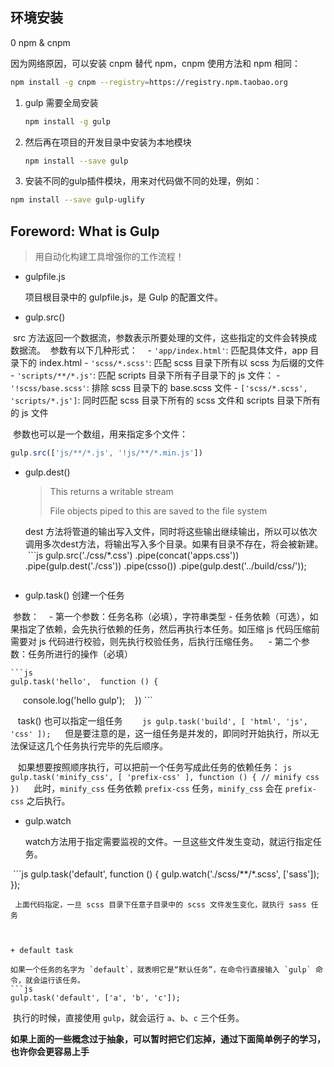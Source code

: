 ## 环境安装
0 npm & cnpm 

  因为网络原因，可以安装 cnpm 替代 npm，cnpm 使用方法和 npm 相同：
  ```bash
  npm install -g cnpm --registry=https://registry.npm.taobao.org
  ```
1. gulp 需要全局安装
    ```bash
    npm install -g gulp
    ```
2. 然后再在项目的开发目录中安装为本地模块
    ```bash
    npm install --save gulp
    ```

3. 安装不同的gulp插件模块，用来对代码做不同的处理，例如：
```bash
npm install --save gulp-uglify
```

## Foreword: What is Gulp
> 用自动化构建工具增强你的工作流程！

+ gulpfile.js

  项目根目录中的 gulpfile.js，是 Gulp 的配置文件。

+ gulp.src()

  src 方法返回一个数据流，参数表示所要处理的文件，这些指定的文件会转换成数据流。
  参数有以下几种形式：
    - `'app/index.html'`: 匹配具体文件，app 目录下的 index.html
    - `'scss/*.scss'`: 匹配 scss 目录下所有以 scss 为后缀的文件
    - `'scripts/**/*.js'`: 匹配 scripts 目录下所有子目录下的 js 文件：
    - `'!scss/base.scss'`: 排除 scss 目录下的 base.scss 文件
    - `['scss/*.scss', 'scripts/*.js']`: 同时匹配 scss 目录下所有的 scss 文件和 scripts 目录下所有的 js 文件
    
  参数也可以是一个数组，用来指定多个文件：
  ```js
  gulp.src(['js/**/*.js', '!js/**/*.min.js'])
  ```

+ gulp.dest()
  >This returns a writable stream
  >
  >File objects piped to this are saved to the file system

  dest 方法将管道的输出写入文件，同时将这些输出继续输出，所以可以依次调用多次dest方法，将输出写入多个目录。如果有目录不存在，将会被新建。
  ```js
  gulp.src('./css/*.css')
  .pipe(concat('apps.css'))
  .pipe(gulp.dest('./css'))
  .pipe(csso())
  .pipe(gulp.dest('../build/css/'));
  ```

+ gulp.task() 创建一个任务

  参数：
    - 第一个参数：任务名称（必填），字符串类型
    - 任务依赖（可选），如果指定了依赖，会先执行依赖的任务，然后再执行本任务。如压缩 js 代码压缩前需要对 js 代码进行校验，则先执行校验任务，后执行压缩任务。
    - 第二个参数：任务所进行的操作（必填）
    
    ```js
    gulp.task('hello',  function () {
      console.log('hello gulp');
    })
    ```
    
    task() 也可以指定一组任务
    
    ```js
    gulp.task('build', [ 'html', 'js', 'css' ]);
    ```
    但是要注意的是，这一组任务是并发的，即同时开始执行，所以无法保证这几个任务执行完毕的先后顺序。
    
    如果想要按照顺序执行，可以把前一个任务写成此任务的依赖任务：
    ```js
    gulp.task('minify_css', [ 'prefix-css' ], function () {
      // minify css
    })
    ```
    此时，`minify_css` 任务依赖 `prefix-css` 任务，`minify_css` 会在 `prefix-css` 之后执行。
    

+ gulp.watch

  watch方法用于指定需要监视的文件。一旦这些文件发生变动，就运行指定任务。
  
  ```js
  gulp.task('default', function () {
    gulp.watch('./scss/**/*.scss', ['sass']);
  });
  ```
  上面代码指定，一旦 scss 目录下任意子目录中的 scss 文件发生变化，就执行 sass 任务



+ default task

  如果一个任务的名字为 `default`，就表明它是“默认任务”，在命令行直接输入 `gulp` 命令，就会运行该任务。
  ```js
  gulp.task('default', ['a', 'b', 'c']);
  ```

  执行的时候，直接使用 `gulp`，就会运行 `a`、`b`、`c` 三个任务。

**如果上面的一些概念过于抽象，可以暂时把它们忘掉，通过下面简单例子的学习，也许你会更容易上手**
